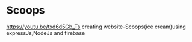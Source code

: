 # Scoops
https://youtu.be/txd6d5Gb_Ts
creating website-Scoops(ice cream)using expressJs,NodeJs and firebase
